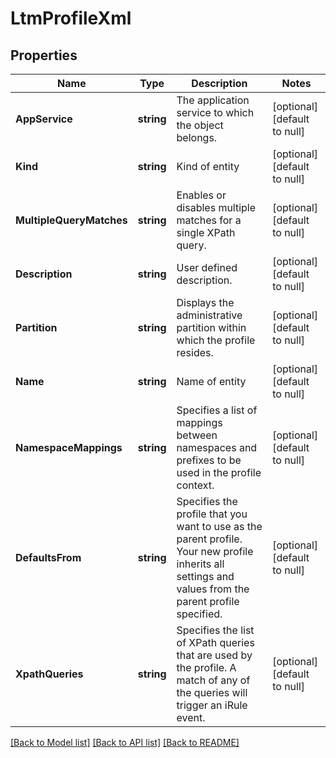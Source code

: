 # LtmProfileXml

## Properties
Name | Type | Description | Notes
------------ | ------------- | ------------- | -------------
**AppService** | **string** | The application service to which the object belongs. | [optional] [default to null]
**Kind** | **string** | Kind of entity | [optional] [default to null]
**MultipleQueryMatches** | **string** | Enables or disables multiple matches for a single XPath query. | [optional] [default to null]
**Description** | **string** | User defined description. | [optional] [default to null]
**Partition** | **string** | Displays the administrative partition within which the profile resides. | [optional] [default to null]
**Name** | **string** | Name of entity | [optional] [default to null]
**NamespaceMappings** | **string** | Specifies a list of mappings between namespaces and prefixes to be used in the profile context. | [optional] [default to null]
**DefaultsFrom** | **string** | Specifies the profile that you want to use as the parent profile. Your new profile inherits all settings and values from the parent profile specified. | [optional] [default to null]
**XpathQueries** | **string** | Specifies the list of XPath queries that are used by the profile. A match of any of the queries will trigger an iRule event. | [optional] [default to null]

[[Back to Model list]](../README.md#documentation-for-models) [[Back to API list]](../README.md#documentation-for-api-endpoints) [[Back to README]](../README.md)


